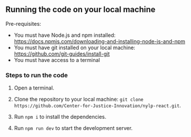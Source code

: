 
  ## Running the code on your local machine

  Pre-requisites: 

  - You must have Node.js and npm installed: https://docs.npmjs.com/downloading-and-installing-node-js-and-npm
  - You must have git installed on your local machine: https://github.com/git-guides/install-git
  - You must have access to a terminal

  ### Steps to run the code

  1) Open a terminal.
  
  2) Clone the repository to your local machine: `git clone https://github.com/Center-for-Justice-Innovation/nylp-react.git`.

  3) Run `npm i` to install the dependencies.

  4) Run `npm run dev` to start the development server.
  
